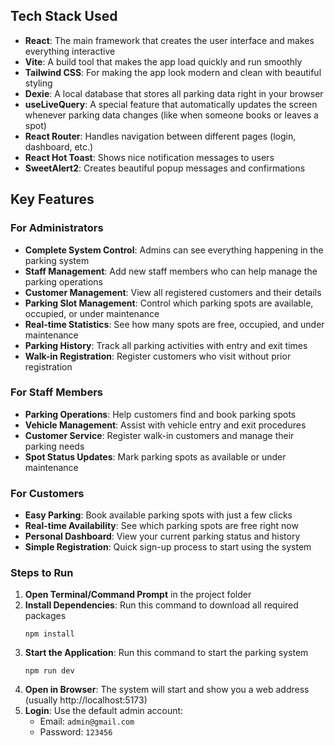 ## Tech Stack Used

- **React**: The main framework that creates the user interface and makes everything interactive
- **Vite**: A build tool that makes the app load quickly and run smoothly
- **Tailwind CSS**: For making the app look modern and clean with beautiful styling
- **Dexie**: A local database that stores all parking data right in your browser
- **useLiveQuery**: A special feature that automatically updates the screen whenever parking data changes (like when someone books or leaves a spot)
- **React Router**: Handles navigation between different pages (login, dashboard, etc.)
- **React Hot Toast**: Shows nice notification messages to users
- **SweetAlert2**: Creates beautiful popup messages and confirmations


## Key Features

### For Administrators
- **Complete System Control**: Admins can see everything happening in the parking system
- **Staff Management**: Add new staff members who can help manage the parking operations
- **Customer Management**: View all registered customers and their details
- **Parking Slot Management**: Control which parking spots are available, occupied, or under maintenance
- **Real-time Statistics**: See how many spots are free, occupied, and under maintenance
- **Parking History**: Track all parking activities with entry and exit times
- **Walk-in Registration**: Register customers who visit without prior registration

### For Staff Members  
- **Parking Operations**: Help customers find and book parking spots
- **Vehicle Management**: Assist with vehicle entry and exit procedures
- **Customer Service**: Register walk-in customers and manage their parking needs
- **Spot Status Updates**: Mark parking spots as available or under maintenance

### For Customers
- **Easy Parking**: Book available parking spots with just a few clicks
- **Real-time Availability**: See which parking spots are free right now
- **Personal Dashboard**: View your current parking status and history
- **Simple Registration**: Quick sign-up process to start using the system


### Steps to Run
1. **Open Terminal/Command Prompt** in the project folder
2. **Install Dependencies**: Run this command to download all required packages
   ```
   npm install
   ```
3. **Start the Application**: Run this command to start the parking system
   ```
   npm run dev
   ```
4. **Open in Browser**: The system will start and show you a web address (usually http://localhost:5173)
5. **Login**: Use the default admin account:
   - Email: `admin@gmail.com`
   - Password: `123456`


